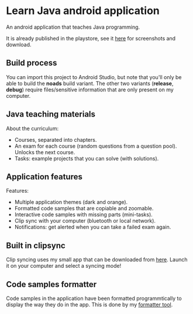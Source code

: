 # Learn Java android application
An android application that teaches Java programming.

It is already published in the playstore, see it [here](https://play.google.com/store/apps/details?id=com.gaspar.learnjava) 
for screenshots and download.

## Build process

You can import this project to Android Studio, but note that you'll only be able to build the **noads** 
build variant. The other two variants (**release**, **debug**) require files/sensitive information that 
are only present on my computer.

## Java teaching materials

About the curriculum:
- Courses, separated into chapters.
- An exam for each course (random questions from a question pool). Unlocks the next course.
- Tasks: example projects that you can solve (with solutions).

## Application features

Features:
- Multiple application themes (dark and orange).
- Formatted code samples that are copiable and zoomable.
- Interactive code samples with missing parts (mini-tasks).
- Clip sync with your computer (bluetooth or local network).
- Notifications: get alerted when you can take a failed exam again.

## Built in clipsync

Clip syncing uses my small app that can be downloaded from [here](https://gtomika.github.io/learn-java-clipsync/).
Launch it on your computer and select a syncing mode!

## Code samples formatter

Code samples in the application have been formatted programmtically to display the way they do 
in the app. This is done by my [formatter tool](https://github.com/Gtomika/learn-java-code-formatter).